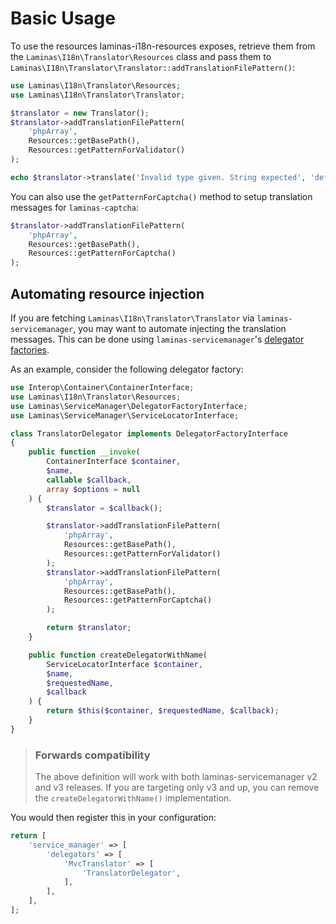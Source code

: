# Basic Usage

To use the resources laminas-i18n-resources exposes, retrieve them from the
`Laminas\I18n\Translator\Resources` class and pass them to
`Laminas\I18n\Translator\Translator::addTranslationFilePattern()`:

```php
use Laminas\I18n\Translator\Resources;
use Laminas\I18n\Translator\Translator;

$translator = new Translator();
$translator->addTranslationFilePattern(
    'phpArray',
    Resources::getBasePath(),
    Resources::getPatternForValidator()
);

echo $translator->translate('Invalid type given. String expected', 'default', 'es');
```

You can also use the `getPatternForCaptcha()` method to setup translation messages for
`laminas-captcha`:

```php
$translator->addTranslationFilePattern(
    'phpArray',
    Resources::getBasePath(),
    Resources::getPatternForCaptcha()
);
```

## Automating resource injection

If you are fetching `Laminas\I18n\Translator\Translator` via `laminas-servicemanager`,
you may want to automate injecting the translation messages. This can be done
using `laminas-servicemanager`'s
[delegator factories](https://docs.laminas.dev/laminas-servicemanager/delegators/).

As an example, consider the following delegator factory:

```php
use Interop\Container\ContainerInterface;
use Laminas\I18n\Translator\Resources;
use Laminas\ServiceManager\DelegatorFactoryInterface;
use Laminas\ServiceManager\ServiceLocatorInterface;

class TranslatorDelegator implements DelegatorFactoryInterface
{
    public function __invoke(
        ContainerInterface $container,
        $name,
        callable $callback,
        array $options = null
    ) {
        $translator = $callback();

        $translator->addTranslationFilePattern(
            'phpArray',
            Resources::getBasePath(),
            Resources::getPatternForValidator()
        );
        $translator->addTranslationFilePattern(
            'phpArray',
            Resources::getBasePath(),
            Resources::getPatternForCaptcha()
        );

        return $translator;
    }

    public function createDelegatorWithName(
        ServiceLocatorInterface $container,
        $name,
        $requestedName,
        $callback
    ) {
        return $this($container, $requestedName, $callback);
    }
}
```

> ### Forwards compatibility
>
> The above definition will work with both laminas-servicemanager v2 and v3
> releases. If you are targeting only v3 and up, you can remove the
> `createDelegatorWithName()` implementation.

You would then register this in your configuration:

```php
return [
    'service_manager' => [
        'delegators' => [
            'MvcTranslator' => [
                'TranslatorDelegator',
            ],
        ],
    ],
];
```
